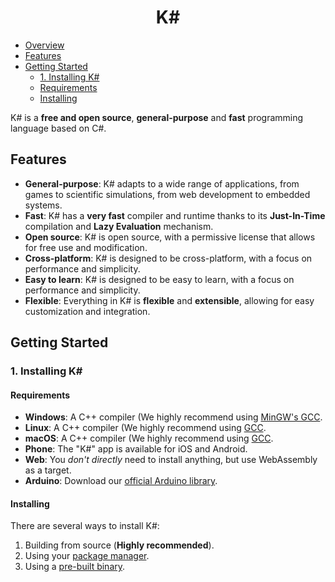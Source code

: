 ﻿<div align="center">
 	<h1>K#</h1>
</div>

- [Overview](#K#)
- [Features](#features)
- [Getting Started](#getting-started)
    - [1. Installing K#](#1-installing-k)
    - [Requirements](#requirements)
	- [Installing](#installing)

K# is a **free and open source**, **general-purpose** and **fast** programming language based on C#.

## Features

-   **General-purpose**: K# adapts to a wide range of applications, from games to scientific simulations, from web development to embedded systems.
-   **Fast**: K# has a **very fast** compiler and runtime thanks to its **Just-In-Time** compilation and **Lazy Evaluation** mechanism.
-   **Open source**: K# is open source, with a permissive license that allows for free use and modification.
-   **Cross-platform**: K# is designed to be cross-platform, with a focus on performance and simplicity.
-   **Easy to learn**: K# is designed to be easy to learn, with a focus on performance and simplicity.
-   **Flexible**: Everything in K# is **flexible** and **extensible**, allowing for easy customization and integration.

## Getting Started

### 1. Installing K#

#### Requirements

-   **Windows**: A C++ compiler (We highly recommend using [MinGW's GCC](https://www.mingw-w64.org/downloads/).
-   **Linux**: A C++ compiler (We highly recommend using [GCC](https://gcc.gnu.org/).
-   **macOS**: A C++ compiler (We highly recommend using [GCC](https://gcc.gnu.org/).
-   **Phone**: The "K#" app is available for iOS and Android.
-   **Web**: You _don't directly_ need to install anything, but use WebAssembly as a target.
-   **Arduino**: Download our [official Arduino library](https://github.com/ksharp-org/arduino-lib).

#### Installing

There are several ways to install K#:

1. Building from source (**Highly recommended**).
2. Using your [package manager](https://wikipedia.org/wiki/Package_manager).
3. Using a [pre-built binary](https://github.com/ksharp-org/ksharp/releases).
